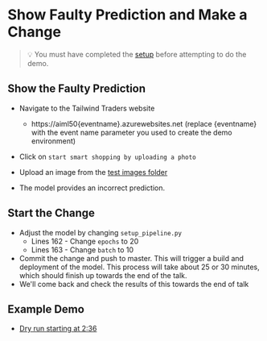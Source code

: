 # Show Faulty Prediction and Make a Change

> 💡 You must have completed the [setup](../DEMO.md) before attempting to do the demo.

## Show the Faulty Prediction

* Navigate to the Tailwind Traders website
    * https://aiml50{eventname}.azurewebsites.net (replace {eventname} with the event name parameter you used to create the demo environment)

* Click on `start smart shopping by uploading a photo`
* Upload an image from the [test images folder](../source/test-images)
* The model provides an incorrect prediction.

## Start the Change

* Adjust the model by changing `setup_pipeline.py`
  * Lines 162 - Change `epochs` to 20
  * Lines 163 - Change `batch` to 10
* Commit the change and push to master.  This will trigger a build and deployment of the model.  This process will take about 25 or 30 minutes, which should finish up towards the end of the talk.
* We'll come back and check the results of this towards the end of talk

## Example Demo

* [Dry run starting at 2:36](https://youtu.be/UgM8_4fAni8?t=158)